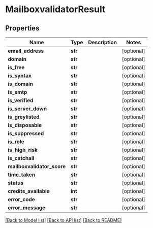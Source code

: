 # MailboxvalidatorResult

## Properties
Name | Type | Description | Notes
------------ | ------------- | ------------- | -------------
**email_address** | **str** |  | [optional] 
**domain** | **str** |  | [optional] 
**is_free** | **str** |  | [optional] 
**is_syntax** | **str** |  | [optional] 
**is_domain** | **str** |  | [optional] 
**is_smtp** | **str** |  | [optional] 
**is_verified** | **str** |  | [optional] 
**is_server_down** | **str** |  | [optional] 
**is_greylisted** | **str** |  | [optional] 
**is_disposable** | **str** |  | [optional] 
**is_suppressed** | **str** |  | [optional] 
**is_role** | **str** |  | [optional] 
**is_high_risk** | **str** |  | [optional] 
**is_catchall** | **str** |  | [optional] 
**mailboxvalidator_score** | **str** |  | [optional] 
**time_taken** | **str** |  | [optional] 
**status** | **str** |  | [optional] 
**credits_available** | **int** |  | [optional] 
**error_code** | **str** |  | [optional] 
**error_message** | **str** |  | [optional] 

[[Back to Model list]](../README.md#documentation-for-models) [[Back to API list]](../README.md#documentation-for-api-endpoints) [[Back to README]](../README.md)


